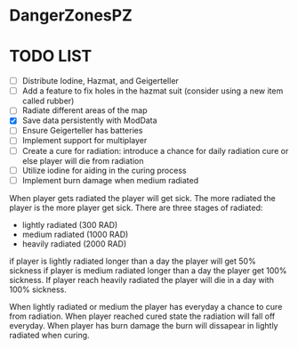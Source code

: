 # DangerZonesPZ

# TODO LIST

- [ ] Distribute Iodine, Hazmat, and Geigerteller
- [ ] Add a feature to fix holes in the hazmat suit (consider using a new item called rubber)
- [ ] Radiate different areas of the map
- [x] Save data persistently with ModData
- [ ] Ensure Geigerteller has batteries
- [ ] Implement support for multiplayer
- [ ] Create a cure for radiation: introduce a chance for daily radiation cure or else player will die from radiation
- [ ] Utilize iodine for aiding in the curing process
- [ ] Implement burn damage when medium radiated

When player gets radiated the player will get sick. The more radiated the player is the more player get sick.
There are three stages of radiated:
- lightly radiated (300 RAD)
- medium radiated (1000 RAD)
- heavily radiated (2000 RAD)

if player is lightly radiated longer than a day the player will get 50% sickness
if player is medium radiated longer than a day the player get 100% sickness.
If player reach heavily radiated the player will die in a day with 100% sickness.

When lightly radiated or medium the player has everyday a chance to cure from radiation.
When player reached cured state the radiation will fall off everyday.
When player has burn damage the burn will dissapear in lightly radiated when curing.


